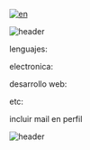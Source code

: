 [![en](https://img.shields.io/badge/language-english-green.svg)](https://github.com/FabrizioVal)

![header](https://capsule-render.vercel.app/api?type=waving&height=250&color=675f9f&text=¡Bienvenido!&textBg=false&fontColor=ffffff&fontSize=70&fontAlign=51&descAlignY=66)


lenguajes:

electronica:

desarrollo web:

etc:

incluir mail en perfil




![header](https://capsule-render.vercel.app/api?type=waving&height=150&color=gradient&section=footer&reversal=false&textBg=false&animation=blink)
